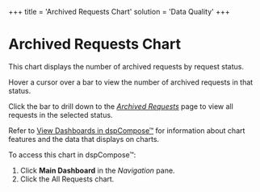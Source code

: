 +++
title = 'Archived Requests Chart'
solution = 'Data Quality'
+++

# Archived Requests Chart

This chart displays the number of archived requests by
<span id="dspCompose Request Status" class="popUpLink">request
status</span>.

Hover a cursor over a bar to view the number of archived requests in
that status.

Click the bar to drill down to the *[Archived
Requests](../Page_Desc/Archived_Requests)* page to view all requests
in the selected status.

Refer to [View Dashboards in
dspCompose™](View_Dashboards_in_dspCompose) for information about
chart features and the data that displays on charts.

To access this chart in dspCompose™:

1.  Click <span style="font-weight: bold;">Main Dashboard</span> in the
    <span style="font-style: italic;">Navigation</span> pane.
2.  Click the All Requests chart.
